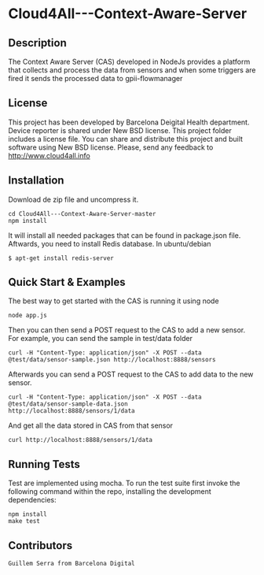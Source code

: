 Cloud4All---Context-Aware-Server
================================

Description
-----------

The Context Aware Server (CAS) developed in NodeJs provides a platform that collects and process the data from sensors and when some triggers are fired it sends the processed data to gpii-flowmanager

License
-------

This project has been developed by Barcelona Deigital Health department. Device reporter is shared under New BSD license. This project folder includes a license file. You can share and distribute this project and built software using New BSD license. Please, send any feedback to http://www.cloud4all.info


Installation
------------

Download de zip file and uncompress it.

	cd Cloud4All---Context-Aware-Server-master
	npm install

It will install all needed packages that can be found in package.json file. Aftwards, you need to install Redis database. In ubuntu/debian

	$ apt-get install redis-server


Quick Start & Examples
----------------------

The best way to get started with the CAS is running it using node

	node app.js

Then you can then send a POST request to the CAS to add a new sensor. For example, you can send the sample in test/data folder

	curl -H "Content-Type: application/json" -X POST --data @test/data/sensor-sample.json http://localhost:8888/sensors

Afterwards you can send a POST request to the CAS to add data to the new sensor.

	curl -H "Content-Type: application/json" -X POST --data @test/data/sensor-sample-data.json http://localhost:8888/sensors/1/data

And get all the data stored in CAS from that sensor

	curl http://localhost:8888/sensors/1/data


Running Tests
-------------

Test are implemented using mocha. To run the test suite first invoke the following command within the repo, installing the development dependencies:

	npm install
	make test


Contributors
------------

	Guillem Serra from Barcelona Digital
	
